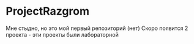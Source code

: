 # ProjectRazgrom
Мне стыдно, но это мой первый репозиторий (нет)
Скоро появится 2 проекта - эти проекты были лабораторной
